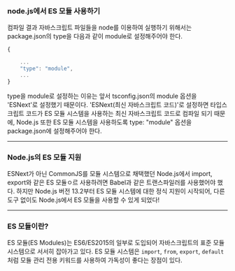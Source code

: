 ### node.js에서 ES 모듈 사용하기

컴파일 결과 자바스크립트 파일들을 node를 이용하여 실행하기 위해서는 package.json의 type을 다음과 같이 module로 설정해주어야 한다.

```jsx
{

    ...
    "type": "module",
    ...
}
```

type을 module로 설정하는 이유는 앞서 tsconfig.json의 module 옵션을 'ESNext'로 설정했기 때문이다.
'ESNext(최신 자바스크립트 코드)'로 설정하면 타입스크립트 코드가 ES 모듈 시스템을 사용하는 최신 자바스크립트 코드로 컴파일 되기 때문에,
Node.js 또한 ES 모듈 시스템을 사용하도록 type: "module" 옵션을 package.json에 설정해주어야 한다.

---

### Node.js의 ES 모듈 지원

ESNext가 아닌 CommonJS를 모듈 시스템으로 채택했던 Node.js에서 import, export와 같은 ES 모듈ㅇ르 사용하려면 Babel과 같은 트랜스파일러를 사용했어야 했다.
하지만 Node.js 버전 13.2부터 ES 모듈 시스템에 대한 정식 지원이 시작되어, 다른 도구 없이도 Node.js에서 ES 모듈을 사용할 수 있게 되었다!

---

### ES 모듈이란?

ES 모듈(ES Modules)는 ES6/ES2015의 일부로 도입되어 자바스크립트의 표준 모듈 시스템으로 서서히 잡아가고 있다.
ES 모듈 시스템은 `import`, `from`, `export`, `default`처럼 모듈 관리 전용 키워드를 사용하여 가독성이 좋다는 장점이 있다.
